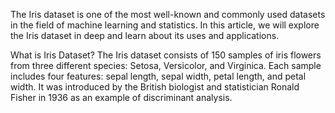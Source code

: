 The Iris dataset is one of the most well-known and commonly used datasets in the field of machine learning and statistics. In this article, we will explore the Iris dataset in deep and learn about its uses and applications.

What is Iris Dataset?
The Iris dataset consists of 150 samples of iris flowers from three different species: Setosa, Versicolor, and Virginica. Each sample includes four features: sepal length, sepal width, petal length, and petal width. It was introduced by the British biologist and statistician Ronald Fisher in 1936 as an example of discriminant analysis.
